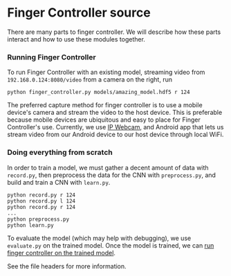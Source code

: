 # Finger Controller source
There are many parts to finger controller. We will describe how these parts interact and how to use these modules together.

### Running Finger Controller
To run Finger Controller with an existing model, streaming video from `192.168.0.124:8080/video` from a camera on the right, run

    python finger_controller.py models/amazing_model.hdf5 r 124

The preferred capture method for finger controller is to use a mobile device's camera and stream the video to the host device. This is preferable because mobile devices are ubiquitous and easy to place for Finger Controller's use. Currently, we use [IP Webcam](https://play.google.com/store/apps/details?id=com.pas.webcam&hl=en), and Android app that lets us stream video from our Android device to our host device through local WiFi.

### Doing everything from scratch
In order to train a model, we must gather a decent amount of data with `record.py`, then preprocess the data for the CNN with `preprocess.py`, and build and train a CNN with `learn.py`.

    python record.py r 124
    python record.py l 124
    python record.py r 124
    ...
    python preprocess.py
    python learn.py

To evaluate the model (which may help with debugging), we use `evaluate.py` on the trained model. Once the model is trained, we can [run finger controller on the trained model](#running-finger-controller).

See the file headers for more information.
